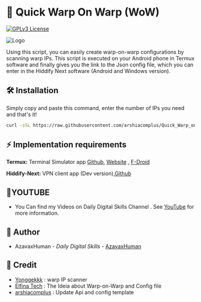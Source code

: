 
# 🚀 Quick Warp On Warp (WoW)

[![GPLv3 License](https://img.shields.io/badge/License-GPL%20v3-yellow.svg)](https://opensource.org/licenses/)


![Logo](/sc.jpg)


Using this script, you can easily create warp-on-warp configurations by scanning warp IPs.
This script is executed on your Android phone in Termux software and finally gives you the link to the Json config file, which you can enter in the Hiddify Next software (Android and Windows version).

## 🛠️ Installation

Simply copy and paste this command, enter the number of IPs you need and that's it!

```bash
curl -sSL https://raw.githubusercontent.com/arshiacomplus/Quick_Warp_on_Warp/main/install.sh -o install.sh && chmod +x install.sh && bash install.sh

```
    
## ⚡ Implementation requirements

**Termux:** Terminal Simulator app [Github](https://github.com/termux/termux-app/releases/tag/v0.118.0), [Website](https://termux.dev/en/) , [F-Droid](https://github.com/termux/termux-app#f-droid)

**Hiddify-Next:** VPN client app (Dev version),[Github](https://github.com/hiddify/hiddify-next/releases)


## 🎈YOUTUBE

 
- You Can find my Videos on Daily Digital Skills Channel . See [YouTube](https://www.youtube.com/@Dailydigitalskills/) for more information.
## 🍁 Author


- AzavaxHuman - *Daily Digital Skills* - [AzavaxHuman](https://github.com/azavaxhuman)


## 🍰 Credit
- [Yonggekkk](https://github.com/yonggekkk/warp-yg) : warp IP scanner
- [Elfina Tech](https://github.com/Elfiinaa) : The Ideia about Warp-on-Warp and Config file
- [arshiacomplus](https://github.com/arshiacomplus) : Update Api and config template 
